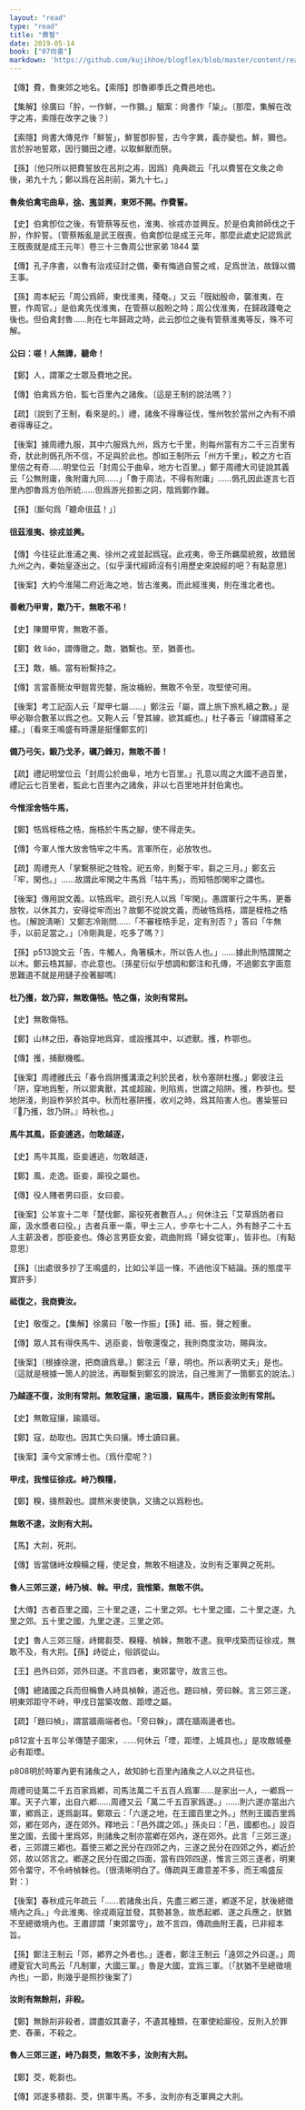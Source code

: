 ```yaml
---
layout: "read"
type: "read"
title: "費誓"
date: 2019-05-14
book: ["07尙書"]
markdown: 'https://github.com/kujihhoe/blogflex/blob/master/content/read/07-尙書/057-費誓.md'
---
```


【傳】費，魯東郊之地名。【索隱】卽魯卿季氏之費邑地也。

【集解】徐廣曰「肸，一作鮮，一作獮。」駰案：<v>尙書</v>作「粊」。〔那麼，集解在改字之歬，索隱在改字之後？〕

【索隱】<v>尙書大傳</v>見作「鮮誓」，鮮誓卽肸誓，古今字異，義亦變也。鮮，獮也。言於肸地誓眾，因行獮田之禮，以取鮮獸而祭。

【孫】〔他只所以把費誓放在呂㓝之歬，因爲〕<v>堯典</v>疏云「孔以費誓在文矦之命後，弟九十九；鄭以爲在呂㓝前，第九十七。」

#### 魯矦伯禽宅曲阜，<u>徐</u>、<u>夷</u>並興，東郊不開。作<v>費誓</v>。

【史】伯禽卽位之後，有管蔡等反也，淮夷、徐戎亦並興反。於是伯禽帥師伐之于肸，作<v>肸誓</v>。〔管蔡叛亂是武王旣喪，伯禽卽位是成王元年，那麼此處<v>史記</v>認爲武王旣喪就是成王元年〕<n>卷三十三<v>魯周公世家</v>弟 1844 葉</n>

【傳】孔子序書，以魯有治戎征討之備，秦有悔過自誓之戒，足爲世法，故錄以備王事。

【孫】<v>周本紀</v>云「周公爲師，東伐淮夷，殘奄。」又云「旣絀殷命，襲淮夷，在豐，作<v>周官</v>。」是伯禽先伐淮夷，在管蔡以殷盼之時；周公伐淮夷，在歸政踐奄之後也。但伯禽封魯……則在七年歸政之時，此云卽位之後有管蔡淮夷等反，殊不可解。

#### 公曰：嗟！人無譁，聽命！

【鄭】人，謂軍之士眾及費地之民。

【傳】伯禽爲方伯，監七百里內之諸矦。〔這是王制的說法嗎？〕

【疏】〔說到了王制，看來是的。〕禮，諸矦不得專征伐，惟州牧於當州之內有不順者得專征之。

【後案】據<v>周禮</v>九服，其中六服爲九州，爲方七千里，則每州當有方二千三百里有奇，肰此則僞孔所不信，不足與於此也。卽如<v>王制</v>所云「州方千里」，較之方七百里倍之有奇……<v>明堂位</v>云「封周公于曲阜，地方七百里。」鄭于<v>周禮</v><v>大司徒</v>說其義云「公無附庸，矦附庸九同……」「魯于周法，不得有附庸」……僞孔因此遂言七百里內卽魯爲方伯所統……但爲游光掠影之詞，陰爲鄭作難。

【孫】〔斷句爲「聽命徂茲！」〕

#### 徂茲淮夷、徐戎並興。

【傳】今往征此淮浦之夷、徐州之戎並起爲寇。此戎夷，帝王所羈縻統敘，故錯居九州之內，秦始皇逐出之。〔似乎漢代經師沒有引用歷史來說經的吧？有點意思〕

【後案】大約今淮陽二府近海之地，皆古淮夷。而此經淮夷，則在淮北者也。

#### 善敹乃甲冑，敿乃干，無敢不弔！

【史】陳爾甲冑，無敢不善。

【鄭】敹 liáo，謂傳徹之。敿，猶繫也。至，猶善也。

【王】敿，楯。當有紛繫持之。

【傳】言當善簡汝甲鎧胄兜鍪，施汝楯紛，無敢不令至，攻堅使可用。

【後案】<v>考工記</v><v>函人</v>云「犀甲七屬……」鄭注云「屬，謂上旅下旅札續之數。」是甲必聯合數革以爲之也。又<v>鞄人</v>云「詧其線，欲其臧也。」杜子春云「線謂縫革之縷。」〔看來王鳴盛有時還是挺懂鄭玄的〕

#### 備乃弓矢，鍛乃戈矛，礪乃鋒刃，無敢不善！

【疏】<v>禮記</v><v>明堂位</v>云「封周公於曲阜，地方七百里。」孔意以周之大國不過百里，<v>禮記</v>云七百里者，監此七百里內之諸矦，非以七百里地并封伯禽也。

#### 今惟淫舍牿牛馬，

【鄭】牿爲桎梏之梏，施梏於牛馬之腳，使不得走失。

【傳】今軍人惟大放舍牿牢之牛馬。言軍所在，必放牧也。

【疏】<v>周禮</v><v>充人</v>「掌繫祭祀之牲牷。祀五帝，則繫于牢，芻之三月。」鄭玄云「牢，閑也。」……故謂此牢閑之牛馬爲「牯牛馬」，而知牿卽閑牢之謂也。

【後案】傳用<v>說文</v>義。以牿爲牢。疏引<v>充人</v>以爲「牢閑」。愚謂軍行之牛馬，更番放牧，以休其力，安得從牢而出？故鄭不從<v>說文</v>義，而破牿爲梏，謂是桎梏之梏也。〔解說淸晰〕又<v>鄭志</v>冷剛問……「不審桎梏手足，定有別否？」答曰「牛無手，以前足當之。」〔冷剛眞是，吃多了嗎？〕

【孫】p513<v>說文</v>云「告，牛觸人，角箸橫木，所以告人也。」……據此則牿謂閑之以木。鄭云梏其腳，亦此意也。〔孫星衍似乎想調和鄭注和孔傳，不過鄭玄字面意思難道不就是用鏈子拴著腳嗎〕

#### 杜乃擭，敜乃穽，無敢傷牿。牿之傷，汝則有常㓝。

【史】無敢傷牿。

【鄭】山林之田，春始穿地爲穽，或設擭其中，以遮獸。擭，柞鄂也。

【傳】擭，捕獸機檻。

【後案】<v>周禮</v><v>雝氏</v>云「春令爲阱擭溝瀆之利於民者，秋令塞阱杜擭。」鄭彼注云「阱，穿地爲塹，所以禦禽獸，其或超踰，則陷焉，世謂之陷阱。擭，柞㖾也。堅地阱淺，則設柞㖾於其中。秋而杜塞阱擭，收刈之時，爲其陷害人也。<v>書</v><v>粊誓</v>曰『𢾖乃擭，敜乃阱。』時秋也。」

#### 馬牛其風，臣妾逋逃，勿敢越逐，

【史】馬牛其風，臣妾逋逃，勿敢越逐，

【鄭】風，走逸。臣妾，廝役之屬也。

【傳】役人賤者男曰臣，女曰妾。

【後案】<v>公羊</v>宣十二年「楚伐鄭，廝役死者數百人。」何休注云「艾草爲防者曰廝，汲水漿者曰役。」古者兵車一乘，甲士三人，步卒七十二人，外有餘子二十五人主薪汲者，卽臣妾也。傳必言男臣女妾，疏曲附爲「婦女從軍」，皆非也。〔有點意思〕

【孫】〔出處很多抄了王鳴盛的，比如公羊這一條，不過他沒下結論。孫的態度平實許多〕

#### 祗復之，我商賚汝。

【史】敬復之。【集解】徐廣曰「敬一作振」【孫】祗、振，聲之輕重。

【傳】眾人其有得佚馬牛、逃臣妾，皆敬還復之，我則商度汝功，賜與汝。

【後案】〔根據徐邈，把商讀爲章。〕鄭注云「章，明也。所以表明丈夫」是也。〔這就是根據一箇人的說法，再聯繫到鄭玄的說法，自己推測了一箇鄭玄的說法。〕

#### 乃越逐不復，汝則有常㓝。無敢寇攘，逾垣牆，竊馬牛，誘臣妾汝則有常㓝。

【史】無敢寇攘，踰牆垣。

【鄭】寇，劫取也。因其亡失曰攘。博士讀曰襄。

【後案】漢今文家博士也。〔爲什麼呢？〕

#### 甲戌，我惟征徐戎。峙乃糗糧，

【鄭】糗，擣熬穀也。謂熬米麥使孰，又擣之以爲粉也。

#### 無敢不逮，汝則有大㓝。

【馬】大㓝，死㓝。

【傳】皆當儲峙汝糗糒之糧，使足食，無敢不相逮及，汝則有乏軍興之死㓝。

#### 魯人三郊三遂，峙乃楨、榦。甲戌，我惟築，無敢不供。

【大傳】古者百里之國，三十里之遂，二十里之郊。七十里之國，二十里之遂，九里之郊。五十里之國，九里之遂，三里之郊。

【史】魯人三郊三隧，歭爾芻茭、糗糧、楨榦，無敢不逮。我甲戌築而征徐戎，無敢不及，有大㓝。【孫】歭從止，俗誤從山。

【王】邑外曰郊，郊外曰遂。不言四者，東郊畱守，故言三也。

【傳】總諸國之兵而但稱魯人峙具楨榦，道近也。題曰楨，旁曰榦。言三郊三遂，明東郊距守不峙，甲戌日當築攻敵、距堙之屬。

【疏】「題曰楨」，謂當牆兩端者也。「旁曰榦」，謂在牆兩邊者也。

p812宣十五年<v>公羊傳</v>楚子圍宋，……何休云「堙，距堙，上城具也。」是攻敵城壘必有距堙。

p808明於時軍內更有諸矦之人，故知帥七百里內諸矦之人以之共征也。

<v>周禮</v><v>司徒</v>萬二千五百家爲鄕，<v>司馬法</v>萬二千五百人爲軍……是家出一人，一鄕爲一軍。天子六軍，出自六鄕……<v>周禮</v>又云「萬二千五百家爲遂。」……則六遂亦當出六軍，鄕爲正，遂爲副耳。鄭眾云：「六遂之地，在王國百里之外。」然則王國百里爲郊，鄕在郊內，遂在郊外。<v>釋地</v>云：「邑外謂之郊。」孫炎曰：「邑，國都也。」設百里之國，去國十里爲郊，則諸矦之制亦當鄕在郊內，遂在郊外。此言「三郊三遂」者，三郊謂三鄕也。葢使三鄕之民分在四郊之內，三遂之民分在四郊之外，鄕近於郊，故以郊言之。鄕遂之民分在國之四面，當有四郊四遂，惟言三郊三遂者，明東郊令畱守，不令峙楨榦也。〔很淸晰明白了。傳疏與王肅意差不多，而王鳴盛反對：〕

【後案】<v>春秋</v>成元年疏云「……若諸矦出兵，先盡三鄕三遂，鄕遂不足，肰後總徵境內之兵。」今此淮夷、徐戎兩寇並發，其勢甚急，故悉起鄕、遂之兵應之，肰猶不至總徵境內也。王肅謬謂「東郊畱守」，故不言四，傳疏曲附王義，已非經本旨。

【孫】鄭注<v>王制</v>云「郊，鄕界之外者也。」遂者，鄭注<v>王制</v>云「遠郊之外曰遂。」<v>周禮</v><v>夏官</v><v>大司馬</v>云「凡制軍，大國三軍。」魯是大國，宜爲三軍。〔「肰猶不至總徵境內也」一節，則幾乎是照抄<v>後案</v>了〕

#### 汝則有無餘㓝，非殺。

【鄭】無餘㓝非殺者，謂盡奴其妻子，不遺其種類，在軍使給廝役，反則入於罪吏、舂槀，不殺之。

#### 魯人三郊三遂，峙乃芻茭，無敢不多，汝則有大㓝。

【鄭】茭，乾芻也。

【傳】郊遂多積芻、茭，供軍牛馬。不多，汝則亦有乏軍興之大㓝。
